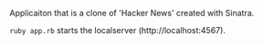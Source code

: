 Applicaiton that is a clone of 'Hacker News' created with Sinatra. 

`ruby app.rb` starts the localserver (http://localhost:4567).
